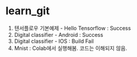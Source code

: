 # learn_git

1. 텐서플로우 기본예제 - Hello Tensorflow : Success
2. Digital classifier - Android : Success
3. Digital classifier - IOS : Build Fail
4. Mnist : Colab에서 실행해봄. 코드는 이해되지 않음.

